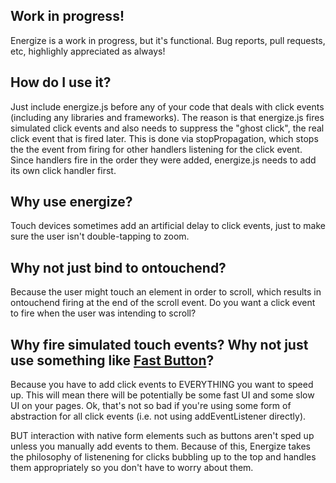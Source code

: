 Work in progress!
------------
Energize is a work in progress, but it's functional.  Bug reports, pull requests, etc, highlighly appreciated as always!


How do I use it?
------------
Just include energize.js before any of your code that deals with click events (including any libraries and frameworks).  The reason is that energize.js fires simulated click events and also needs to suppress the "ghost click", the real click event that is fired later.  This is done via stopPropagation, which stops the the event from firing for other handlers listening for the click event.  Since handlers fire in the order they were added, energize.js needs to add its own click handler first.


Why use energize?
------------

Touch devices sometimes add an artificial delay to click events, just to make sure the user isn't double-tapping to zoom.

Why not just bind to ontouchend?
-------------

Because the user might touch an element in order to scroll, which results in ontouchend firing at the end of the scroll event.  Do you want a click event to fire when the user was intending to scroll?


Why fire simulated touch events?  Why not just use something like <a href="http://code.google.com/mobile/articles/fast_buttons.html">Fast Button</a>?
-------------

Because you have to add click events to EVERYTHING you want to speed up.  This will mean there will be potentially be some fast UI and some slow UI on your pages.  Ok, that's not so bad if you're using some form of abstraction for all click events (i.e. not using addEventListener directly).

BUT interaction with native form elements such as buttons aren't sped up unless you manually add events to them.  Because of this, Energize takes the philosophy of listenening for clicks bubbling up to the top and handles them appropriately so you don't have to worry about them.

